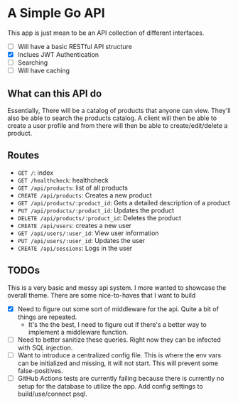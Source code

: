 # A Simple Go API

This app is just mean to be an API collection of different interfaces.

- [ ] Will have a basic RESTful API structure
- [x] Inclues JWT Authentication
- [ ] Searching
- [ ] Will have caching

## What can this API do

Essentially, There will be a catalog of products that anyone can view. They'll also be able to search the products catalog. A client will then be able to create a user profile and from there will then be able to create/edit/delete a product.

## Routes

- `GET /`: index
- `GET /healthcheck`: healthcheck
- `GET /api/products`: list of all products
- `CREATE /api/products`: Creates a new product
- `GET /api/products/:product_id`: Gets a detailed description of a product
- `PUT /api/products/:product_id`: Updates the product
- `DELETE /api/products/:product_id`: Deletes the product
- `CREATE /api/users`: creates a new user
- `GET /api/users/:user_id`: View user information
- `PUT /api/users/:user_id`: Updates the user
- `CREATE /api/sessions`: Logs in the user

## TODOs

This is a very basic and messy api system. I more wanted to showcase the overall theme. There are some nice-to-haves that I want to build

- [x] Need to figure out some sort of middleware for the api. Quite a bit of things are repeated.
    - It's the the best, I need to figure out if there's a better way to implement a middleware function.
- [ ] Need to better sanitize these queries. Right now they can be infected with SQL injection.
- [ ] Want to introduce a centralized config file. This is where the env vars can be initialized and missing, it will not start. This will prevent some false-positives.
- [ ] GitHub Actions tests are currently failing because there is currently no setup for the database to utilize the app. Add config settings to build/use/connect psql.
